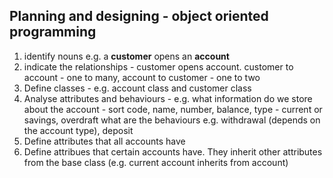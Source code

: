 Planning and designing - object oriented programming
--------------------------------------------------------

1. identify nouns e.g. a <b>customer</b> opens an <b>account</b>
2. indicate the relationships - customer opens account. customer to account - one to many, account to customer - one to two
3. Define classes - e.g. account class and customer class
4. Analyse attributes and behaviours - e.g. what information do we store about the account - sort code, name, number, balance, type - current or savings, overdraft
what are the behaviours e.g. withdrawal (depends on the account type), deposit
5. Define attributes that all accounts have
6. Define attribues that certain accounts have. They inherit other attributes from the base class (e.g. current account inherits from account)
